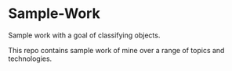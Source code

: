 # Sample-Work
Sample work with a goal of classifying objects. 

This repo contains sample work of mine over a range of topics and technologies. 
